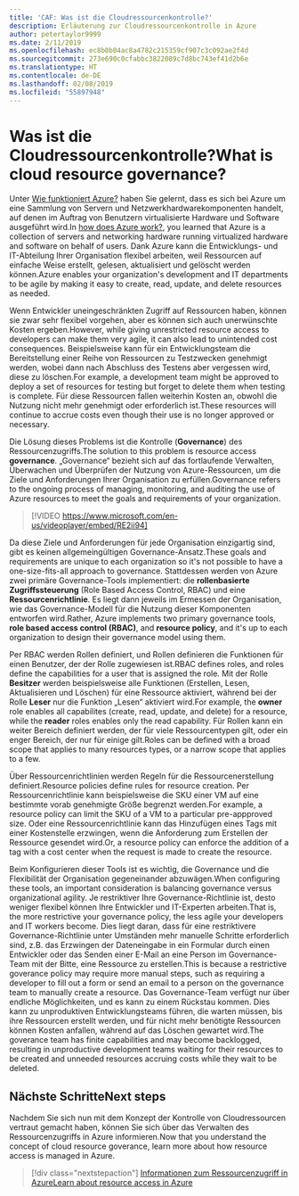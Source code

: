 ```yaml
---
title: 'CAF: Was ist die Cloudressourcenkontrolle?'
description: Erläuterung zur Cloudressourcenkontrolle in Azure
author: petertaylor9999
ms.date: 2/11/2019
ms.openlocfilehash: ec8b0b04ac8a4782c215359cf907c3c092ae2f4d
ms.sourcegitcommit: 273e690c0cfabbc3822089c7d8bc743ef41d2b6e
ms.translationtype: HT
ms.contentlocale: de-DE
ms.lasthandoff: 02/08/2019
ms.locfileid: "55897948"
---
```

<!-- markdownlint-disable MD026 -->

# <a name="what-is-cloud-resource-governance"></a><span data-ttu-id="82d67-103">Was ist die Cloudressourcenkontrolle?</span><span class="sxs-lookup"><span data-stu-id="82d67-103">What is cloud resource governance?</span></span>

<span data-ttu-id="82d67-104">Unter [Wie funktioniert Azure?](what-is-azure.md) haben Sie gelernt, dass es sich bei Azure um eine Sammlung von Servern und Netzwerkhardwarekomponenten handelt, auf denen im Auftrag von Benutzern virtualisierte Hardware und Software ausgeführt wird.</span><span class="sxs-lookup"><span data-stu-id="82d67-104">In [how does Azure work?](what-is-azure.md), you learned that Azure is a collection of servers and networking hardware running virtualized hardware and software on behalf of users.</span></span> <span data-ttu-id="82d67-105">Dank Azure kann die Entwicklungs- und IT-Abteilung Ihrer Organisation flexibel arbeiten, weil Ressourcen auf einfache Weise erstellt, gelesen, aktualisiert und gelöscht werden können.</span><span class="sxs-lookup"><span data-stu-id="82d67-105">Azure enables your organization's development and IT departments to be agile by making it easy to create, read, update, and delete resources as needed.</span></span>

<span data-ttu-id="82d67-106">Wenn Entwickler uneingeschränkten Zugriff auf Ressourcen haben, können sie zwar sehr flexibel vorgehen, aber es können sich auch unerwünschte Kosten ergeben.</span><span class="sxs-lookup"><span data-stu-id="82d67-106">However, while giving unrestricted resource access to developers can make them very agile, it can also lead to unintended cost consequences.</span></span> <span data-ttu-id="82d67-107">Beispielsweise kann für ein Entwicklungsteam die Bereitstellung einer Reihe von Ressourcen zu Testzwecken genehmigt werden, wobei dann nach Abschluss des Testens aber vergessen wird, diese zu löschen.</span><span class="sxs-lookup"><span data-stu-id="82d67-107">For example, a development team might be approved to deploy a set of resources for testing but forget to delete them when testing is complete.</span></span> <span data-ttu-id="82d67-108">Für diese Ressourcen fallen weiterhin Kosten an, obwohl die Nutzung nicht mehr genehmigt oder erforderlich ist.</span><span class="sxs-lookup"><span data-stu-id="82d67-108">These resources will continue to accrue costs even though their use is no longer approved or necessary.</span></span>

<span data-ttu-id="82d67-109">Die Lösung dieses Problems ist die Kontrolle (**Governance**) des Ressourcenzugriffs.</span><span class="sxs-lookup"><span data-stu-id="82d67-109">The solution to this problem is resource access **governance**.</span></span> <span data-ttu-id="82d67-110">„Governance“ bezieht sich auf das fortlaufende Verwalten, Überwachen und Überprüfen der Nutzung von Azure-Ressourcen, um die Ziele und Anforderungen Ihrer Organisation zu erfüllen.</span><span class="sxs-lookup"><span data-stu-id="82d67-110">Governance refers to the ongoing process of managing, monitoring, and auditing the use of Azure resources to meet the goals and requirements of your organization.</span></span>

> [!VIDEO https://www.microsoft.com/en-us/videoplayer/embed/RE2ii94]

<span data-ttu-id="82d67-111">Da diese Ziele und Anforderungen für jede Organisation einzigartig sind, gibt es keinen allgemeingültigen Governance-Ansatz.</span><span class="sxs-lookup"><span data-stu-id="82d67-111">These goals and requirements are unique to each organization so it's not possible to have a one-size-fits-all approach to governance.</span></span> <span data-ttu-id="82d67-112">Stattdessen werden von Azure zwei primäre Governance-Tools implementiert: die **rollenbasierte Zugriffssteuerung** (Role Based Access Control, RBAC) und eine **Ressourcenrichtlinie**. Es liegt dann jeweils im Ermessen der Organisation, wie das Governance-Modell für die Nutzung dieser Komponenten entworfen wird.</span><span class="sxs-lookup"><span data-stu-id="82d67-112">Rather, Azure implements two primary governance tools, **role based access control (RBAC)**, and **resource policy**, and it's up to each organization to design their governance model using them.</span></span>

<span data-ttu-id="82d67-113">Per RBAC werden Rollen definiert, und Rollen definieren die Funktionen für einen Benutzer, der der Rolle zugewiesen ist.</span><span class="sxs-lookup"><span data-stu-id="82d67-113">RBAC defines roles, and roles define the capabilities for a user that is assigned the role.</span></span> <span data-ttu-id="82d67-114">Mit der Rolle **Besitzer** werden beispielsweise alle Funktionen (Erstellen, Lesen, Aktualisieren und Löschen) für eine Ressource aktiviert, während bei der Rolle **Leser** nur die Funktion „Lesen“ aktiviert wird.</span><span class="sxs-lookup"><span data-stu-id="82d67-114">For example, the **owner** role enables all capabilites (create, read, update, and delete) for a resource, while the  **reader** roles enables only the read capability.</span></span> <span data-ttu-id="82d67-115">Für Rollen kann ein weiter Bereich definiert werden, der für viele Ressourcentypen gilt, oder ein enger Bereich, der nur für einige gilt.</span><span class="sxs-lookup"><span data-stu-id="82d67-115">Roles can be defined with a broad scope that applies to many resources types, or a narrow scope that applies to a few.</span></span>

<span data-ttu-id="82d67-116">Über Ressourcenrichtlinien werden Regeln für die Ressourcenerstellung definiert.</span><span class="sxs-lookup"><span data-stu-id="82d67-116">Resource policies define rules for resource creation.</span></span> <span data-ttu-id="82d67-117">Per Ressourcenrichtlinie kann beispielsweise die SKU einer VM auf eine bestimmte vorab genehmigte Größe begrenzt werden.</span><span class="sxs-lookup"><span data-stu-id="82d67-117">For example, a resource policy can limit the SKU of a VM to a particular pre-appproved size.</span></span> <span data-ttu-id="82d67-118">Oder eine Ressourcenrichtlinie kann das Hinzufügen eines Tags mit einer Kostenstelle erzwingen, wenn die Anforderung zum Erstellen der Ressource gesendet wird.</span><span class="sxs-lookup"><span data-stu-id="82d67-118">Or, a resource policy can enforce the addition of a tag with a cost center when the request is made to create the resource.</span></span>

<span data-ttu-id="82d67-119">Beim Konfigurieren dieser Tools ist es wichtig, die Governance und die Flexibilität der Organisation gegeneinander abzuwägen.</span><span class="sxs-lookup"><span data-stu-id="82d67-119">When configuring these tools, an important consideration is balancing governance versus organizational agility.</span></span> <span data-ttu-id="82d67-120">Je restriktiver Ihre Governance-Richtlinie ist, desto weniger flexibel können Ihre Entwickler und IT-Experten arbeiten.</span><span class="sxs-lookup"><span data-stu-id="82d67-120">That is, the more restrictive your governance policy, the less agile your developers and IT workers become.</span></span> <span data-ttu-id="82d67-121">Dies liegt daran, dass für eine restriktivere Governance-Richtlinie unter Umständen mehr manuelle Schritte erforderlich sind, z.B. das Erzwingen der Dateneingabe in ein Formular durch einen Entwickler oder das Senden einer E-Mail an eine Person im Governance-Team mit der Bitte, eine Ressource zu erstellen.</span><span class="sxs-lookup"><span data-stu-id="82d67-121">This is because a restrictive goverance policy may require more manual steps, such as requiring a developer to fill out a form or send an email to a person on the governance team to manually create a resource.</span></span> <span data-ttu-id="82d67-122">Das Governance-Team verfügt nur über endliche Möglichkeiten, und es kann zu einem Rückstau kommen. Dies kann zu unproduktiven Entwicklungsteams führen, die warten müssen, bis ihre Ressourcen erstellt werden, und für nicht mehr benötigte Ressourcen können Kosten anfallen, während auf das Löschen gewartet wird.</span><span class="sxs-lookup"><span data-stu-id="82d67-122">The goverance team has finite capabilities and may become backlogged, resulting in unproductive development teams waiting for their resources to be created and unneeded resources accruing costs while they wait to be deleted.</span></span>

## <a name="next-steps"></a><span data-ttu-id="82d67-123">Nächste Schritte</span><span class="sxs-lookup"><span data-stu-id="82d67-123">Next steps</span></span>

<span data-ttu-id="82d67-124">Nachdem Sie sich nun mit dem Konzept der Kontrolle von Cloudressourcen vertraut gemacht haben, können Sie sich über das Verwalten des Ressourcenzugriffs in Azure informieren.</span><span class="sxs-lookup"><span data-stu-id="82d67-124">Now that you understand the concept of cloud resource goverance, learn more about how resource access is managed in Azure.</span></span>

> [!div class="nextstepaction"]
> [<span data-ttu-id="82d67-125">Informationen zum Ressourcenzugriff in Azure</span><span class="sxs-lookup"><span data-stu-id="82d67-125">Learn about resource access in Azure</span></span>](azure-resource-access.md)
